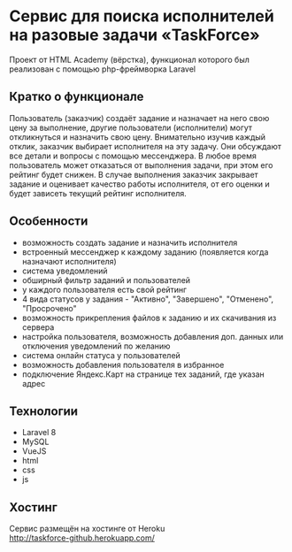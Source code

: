 # Cервис для поиска исполнителей на разовые задачи «TaskForce»

Проект от HTML Academy (вёрстка), функционал которого был реализован с помощью php-фреймворка Laravel

## Кратко о функционале

Пользователь (заказчик) создаёт задание и назначает на него свою цену за выполнение, другие пользователи (исполнители) могут откликнуться и назначить свою цену. Внимательно изучив каждый отклик, заказчик выбирает исполнителя на эту задачу. Они обсуждают все детали и вопросы с помощью мессенджера. В любое время пользователь может отказаться от выполнения задачи, при этом его рейтинг будет снижен. В случае выполнения заказчик закрывает задание и оценивает качество работы исполнителя, от его оценки и будет зависеть текущий рейтинг исполнителя.

## Особенности

- возможность создать задание и назначить исполнителя
- встроенный мессенджер к каждому заданию (появляется когда назначают исполнителя)
- система уведомлений
- обширный фильтр заданий и пользователей
- у каждого пользователя есть свой рейтинг
- 4 вида статусов у задания - "Активно", "Завершено", "Отменено", "Просрочено"
- возможность прикрепления файлов к заданию и их скачивания из сервера
- настройка пользователя, возможность добавления доп. данных или отключения уведомлений по желанию
- система онлайн статуса у пользователей
- возможность добавления пользователя в избранное
- подключение Яндекс.Карт на странице тех заданий, где указан адрес

## Технологии

- Laravel 8
- MySQL
- VueJS
- html
- css
- js

## Хостинг

Сервис размещён на хостинге от Heroku<br>
http://taskforce-github.herokuapp.com/

